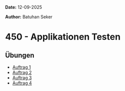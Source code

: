 
**Date:** 12-09-2025

**Author:** Batuhan Seker
# 450 - Applikationen Testen

## Übungen

- [Auftrag 1](./Aufträge/1/1.%20Übungen.md)
- [Auftrag 2](./Aufträge/2/2.%20Übungen.md)
- [Auftrag 3](./Aufträge/3/)
- [Auftrag 4](./Aufträge/4/)